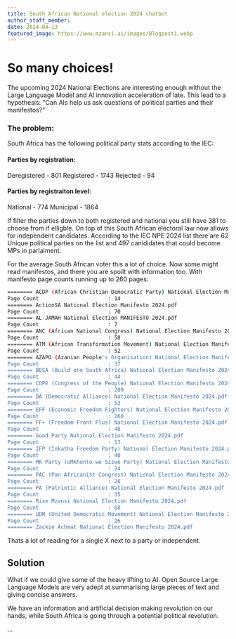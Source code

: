 ```yaml
---
title: South African National election 2024 chatbot
author_staff_member:
date: 2024-04-13
featured_image: https://www.mzansi.ai/images/Blogpost1.webp
---
```

# So many choices!

The upcoming 2024 National Elections are interesting enough without the Large Language Model and AI innovation acceleration of late.
This lead to a hypothesis: "Can AIs help us ask questions of political parties and their manifestos?"

### The problem:
South Africa has the following political party stats according to the IEC:

#### Parties by registration:
Deregistered - 801
Registered - 1743
Rejected - 94

#### Parties by registraiton level:
National - 774
Municipal - 1864

If filter the parties down to both registered and national you still have 381 to choose from if elligble. On top of this South African electoral law now allows for
independent candidates. According to the IEC NPE 2024 list there are 62 Unique political parties on the list and 497 canididates that could become MPs in parlaiment.

For the average South African voter this a lot of choice. Now some might read manifestos, and there you are spoilt with information too. With manifesto page counts running up to 260 pages:
```bash
======== ACDP (African Christian Democratic Party) National Election Manifesto 2024.pdf
Page Count                      : 14
======== ActionSA National Election Manifesto 2024.pdf
Page Count                      : 70
======== AL-JAMAH National Election MANIFESTO 2024.pdf
Page Count                      : 7
======== ANC (African National Congress) National Election Manifesto 2024.pdf
Page Count                      : 58
======== ATM (African Transformation Movement) National Election Manifesto 2024.pdf
Page Count                      : 52
======== AZAPO (Azanian People's Organisation) National Election Manifesto 2024.pdf
Page Count                      : 37
======== BOSA (Build one South Africa) National Election Manifesto 2024.pdf
Page Count                      : 44
======== COPE (Congress of the People) National Election Manifesto 2024.pdf
Page Count                      : 209
======== DA (Democratic Alliance) National Election Manifesto 2024.pdf
Page Count                      : 53
======== EFF (Economic Freedom Fighters) National Election Manifesto 2024.pdf
Page Count                      : 260
======== FF+ (Freedom Front Plus) National Election Manifesto 2024.pdf
Page Count                      : 48
======== Good Party National Election Manifesto 2024.pdf
Page Count                      : 13
======== IFP (Inkatha Freedom Party) National Election Manifesto 2024.pdf
Page Count                      : 40
======== MK Party (uMkhonto we Sizwe Party) National Election Manifesto 2024.pdf
Page Count                      : 24
======== PAC (Pan Africanist Congress) National Election Manifesto 2024.pdf
Page Count                      : 26
======== PA (Patriotic Alliance) National Election Manifesto 2024.pdf
Page Count                      : 35
======== Rise Mzansi National Election Manifesto 2024.pdf
Page Count                      : 68
======== UDM (United Democratic Movement) National Election Manifesto 2024.pdf
Page Count                      : 26
======== Zackie Achmat National Election Manifesto 2024.pdf
```
Thats a lot of reading for a single X next to a party or independent.

## Solution
What if we could give some of the heavy lifting to AI. Open Source Large Language Models are very adept at summarising large pieces of text and giving concise answers.

We have an information and artificial decision making revolution on our hands, while South Africa is going through a potential political revolution.

...